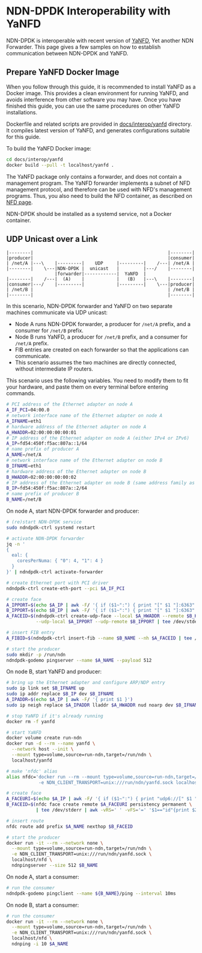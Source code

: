# NDN-DPDK Interoperability with YaNFD

NDN-DPDK is interoperable with recent version of [YaNFD](https://github.com/named-data/YaNFD), Yet another NDN
Forwarder.
This page gives a few samples on how to establish communication between NDN-DPDK and YaNFD.

## Prepare YaNFD Docker Image

When you follow through this guide, it is recommended to install YaNFD as a Docker image.
This provides a clean environment for running YaNFD, and avoids interference from other software you may have.
Once you have finished this guide, you can use the same procedures on other YaNFD installations.

Dockerfile and related scripts are provided in [docs/interop/yanfd](yanfd) directory.
It compiles latest version of YaNFD, and generates configurations suitable for this guide.

To build the YaNFD Docker image:

```bash
cd docs/interop/yanfd
docker build --pull -t localhost/yanfd .
```

The YaNFD package only contains a forwarder, and does not contain a management program.
The YaNFD forwarder implements a subnet of NFD management protocol, and therefore can be used with NFD's management programs.
Thus, you also need to build the NFD container, as described on [NFD page](NFD.md).

NDN-DPDK should be installed as a systemd service, not a Docker container.

## UDP Unicast over a Link

```text
|--------|                                                  |--------|
|producer|                                                  |consumer|
| /net/A |---\    |---------|    UDP     |---------|    /---| /net/A |
|--------|    \---|NDN-DPDK |  unicast   |         |---/    |--------|
                  |forwarder|------------|  YaNFD  |
|--------|    /---|  (A)    |            |   (B)   |---\    |--------|
|consumer|---/    |---------|            |---------|    \---|producer|
| /net/B |                                                  | /net/B |
|--------|                                                  |--------|
```

In this scenario, NDN-DPDK forwarder and YaNFD on two separate machines communicate via UDP unicast:

* Node A runs NDN-DPDK forwarder, a producer for `/net/A` prefix, and a consumer for `/net/B` prefix.
* Node B runs YaNFD, a producer for `/net/B` prefix, and a consumer for `/net/A` prefix.
* FIB entries are created on each forwarder so that the applications can communicate.
* This scenario assumes the two machines are directly connected, without intermediate IP routers.

This scenario uses the following variables.
You need to modify them to fit your hardware, and paste them on every terminal before entering commands.

```bash
# PCI address of the Ethernet adapter on node A
A_IF_PCI=04:00.0
# network interface name of the Ethernet adapter on node A
A_IFNAME=eth1
# hardware address of the Ethernet adapter on node A
A_HWADDR=02:00:00:00:00:01
# IP address of the Ethernet adapter on node A (either IPv4 or IPv6)
A_IP=fd54:450f:f5ac:807a::1/64
# name prefix of producer A
A_NAME=/net/A
# network interface name of the Ethernet adapter on node B
B_IFNAME=eth1
# hardware address of the Ethernet adapter on node B
B_HWADDR=02:00:00:00:00:02
# IP address of the Ethernet adapter on node B (same address family as A_IP)
B_IP=fd54:450f:f5ac:807a::2/64
# name prefix of producer B
B_NAME=/net/B
```

On node A, start NDN-DPDK forwarder and producer:

```bash
# (re)start NDN-DPDK service
sudo ndndpdk-ctrl systemd restart

# activate NDN-DPDK forwarder
jq -n '
{
  eal: {
    coresPerNuma: { "0": 4, "1": 4 }
  }
}' | ndndpdk-ctrl activate-forwarder

# create Ethernet port with PCI driver
ndndpdk-ctrl create-eth-port --pci $A_IF_PCI

# create face
A_IPPORT=$(echo $A_IP | awk -F/ '{ if ($1~":") { print "[" $1 "]:6363" } else { print $1 ":6363" } }')
B_IPPORT=$(echo $B_IP | awk -F/ '{ if ($1~":") { print "[" $1 "]:6363" } else { print $1 ":6363" } }')
A_FACEID=$(ndndpdk-ctrl create-udp-face --local $A_HWADDR --remote $B_HWADDR \
           --udp-local $A_IPPORT --udp-remote $B_IPPORT | tee /dev/stderr | jq -r .id)

# insert FIB entry
A_FIBID=$(ndndpdk-ctrl insert-fib --name $B_NAME --nh $A_FACEID | tee /dev/stderr | jq -r .id)

# start the producer
sudo mkdir -p /run/ndn
ndndpdk-godemo pingserver --name $A_NAME --payload 512
```

On node B, start YaNFD and producer:

```bash
# bring up the Ethernet adapter and configure ARP/NDP entry
sudo ip link set $B_IFNAME up
sudo ip addr replace $B_IP dev $B_IFNAME
A_IPADDR=$(echo $A_IP | awk -F/ '{ print $1 }')
sudo ip neigh replace $A_IPADDR lladdr $A_HWADDR nud noarp dev $B_IFNAME

# stop YaNFD if it's already running
docker rm -f yanfd

# start YaNFD
docker volume create run-ndn
docker run -d --rm --name yanfd \
  --network host --init \
  --mount type=volume,source=run-ndn,target=/run/ndn \
  localhost/yanfd

# make 'nfdc' alias
alias nfdc='docker run --rm --mount type=volume,source=run-ndn,target=/run/ndn \
            -e NDN_CLIENT_TRANSPORT=unix:///run/ndn/yanfd.sock localhost/nfd nfdc'

# create face
A_FACEURI=$(echo $A_IP | awk -F/ '{ if ($1~":") { print "udp6://[" $1 "]:6363" } else { print "udp4://" $1 ":6363" } }')
B_FACEID=$(nfdc face create remote $A_FACEURI persistency permanent \
           | tee /dev/stderr | awk -vRS=' ' -vFS='=' '$1=="id"{print $2}')

# insert route
nfdc route add prefix $A_NAME nexthop $B_FACEID

# start the producer
docker run -it --rm --network none \
  --mount type=volume,source=run-ndn,target=/run/ndn \
  -e NDN_CLIENT_TRANSPORT=unix:///run/ndn/yanfd.sock \
  localhost/nfd \
  ndnpingserver --size 512 $B_NAME
```

On node A, start a consumer:

```bash
# run the consumer
ndndpdk-godemo pingclient --name ${B_NAME}/ping --interval 10ms
```

On node B, start a consumer:

```bash
# run the consumer
docker run -it --rm --network none \
  --mount type=volume,source=run-ndn,target=/run/ndn \
  -e NDN_CLIENT_TRANSPORT=unix:///run/ndn/yanfd.sock \
  localhost/nfd \
  ndnping -i 10 $A_NAME
```
